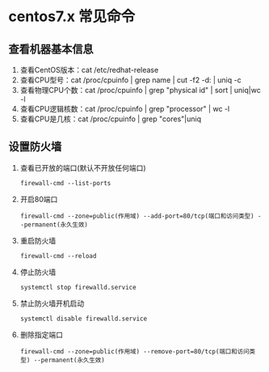 # centos7.x 常见命令



## 查看机器基本信息

1. 查看CentOS版本：cat /etc/redhat-release
2. 查看CPU型号：cat /proc/cpuinfo | grep name | cut -f2 -d: | uniq -c
3. 查看物理CPU个数：cat /proc/cpuinfo | grep "physical id" | sort | uniq|wc -l
4. 查看CPU逻辑核数：cat /proc/cpuinfo | grep "processor" | wc -l
5. 查看CPU是几核：cat /proc/cpuinfo | grep "cores"|uniq




## 设置防火墙

1. 查看已开放的端口(默认不开放任何端口)

   ```
   firewall-cmd --list-ports
   ```

2. 开启80端口 

   ```
   firewall-cmd --zone=public(作用域) --add-port=80/tcp(端口和访问类型) --permanent(永久生效)
   ```

3. 重启防火墙 

   ```
   firewall-cmd --reload
   ```

4. 停止防火墙 

   ```
   systemctl stop firewalld.service
   ```

5. 禁止防火墙开机启动 

   ```
   systemctl disable firewalld.service
   ```

6. 删除指定端口

   ```
   firewall-cmd --zone=public(作用域) --remove-port=80/tcp(端口和访问类型) --permanent(永久生效)
   ```